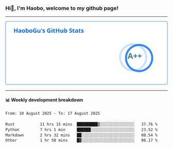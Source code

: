 <!--<h2 align="center"> Hi👋, I'm Haobo, welcome to my github page! </h2>-->
### Hi👋, I'm Haobo, welcome to my github page!
-------

<img href="https://github.com/HaoboGu" src="assets/stats.svg" alt="github stats" /> 

-------

#### 📊 **Weekly development breakdown**
<!--START_SECTION:waka-->

```txt
From: 10 August 2025 - To: 17 August 2025

Rust           11 hrs 15 mins  █████████▒░░░░░░░░░░░░░░░   37.76 %
Python         7 hrs 1 min     ██████░░░░░░░░░░░░░░░░░░░   23.52 %
Markdown       2 hrs 32 mins   ██░░░░░░░░░░░░░░░░░░░░░░░   08.54 %
Other          1 hr 50 mins    █▓░░░░░░░░░░░░░░░░░░░░░░░   06.17 %
```

<!--END_SECTION:waka-->
<!--
backup url: https://github-readme-status-dusky-ten.vercel.app/api?username=HaoboGu&count_private=true&show_icons=true&theme=transparent&border_color=2f80ed
-->
<!--
**HaoboGu/HaoboGu** is a ✨ _special_ ✨ repository because its `README.md` (this file) appears on your GitHub profile.

Here are some ideas to get you started:

- 🔭 I’m currently working on AI-assisted programming tools
- 🌱 I’m currently learning ...
- 👯 I’m looking to collaborate on ...
- 🤔 I’m looking for help with ...
- 💬 Ask me about ...
- 📫 How to reach me: ...
- 😄 Pronouns: ...
- ⚡ Fun fact: ...
-->
